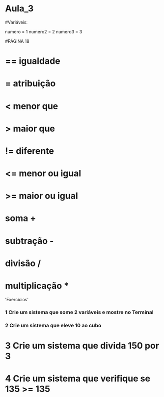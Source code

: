 # Aula_3




#Variáveis: 

numero =  1
numero2 = 2
numero3 =  3

#PÁGINA  18

# == igualdade 
# = atribuição
# < menor que 
# > maior que
# != diferente
# <= menor ou igual
# >= maior ou igual 

# soma  +
# subtração -
# divisão /
# multiplicação *


'Exercícios'

### 1 Crie um sistema que some 2  variáveis e mostre no Terminal
### 2 Crie um sistema que eleve 10 ao cubo
# 3 Crie um sistema que divida 150 por 3
# 4 Crie um sistema que verifique se 135 >= 135